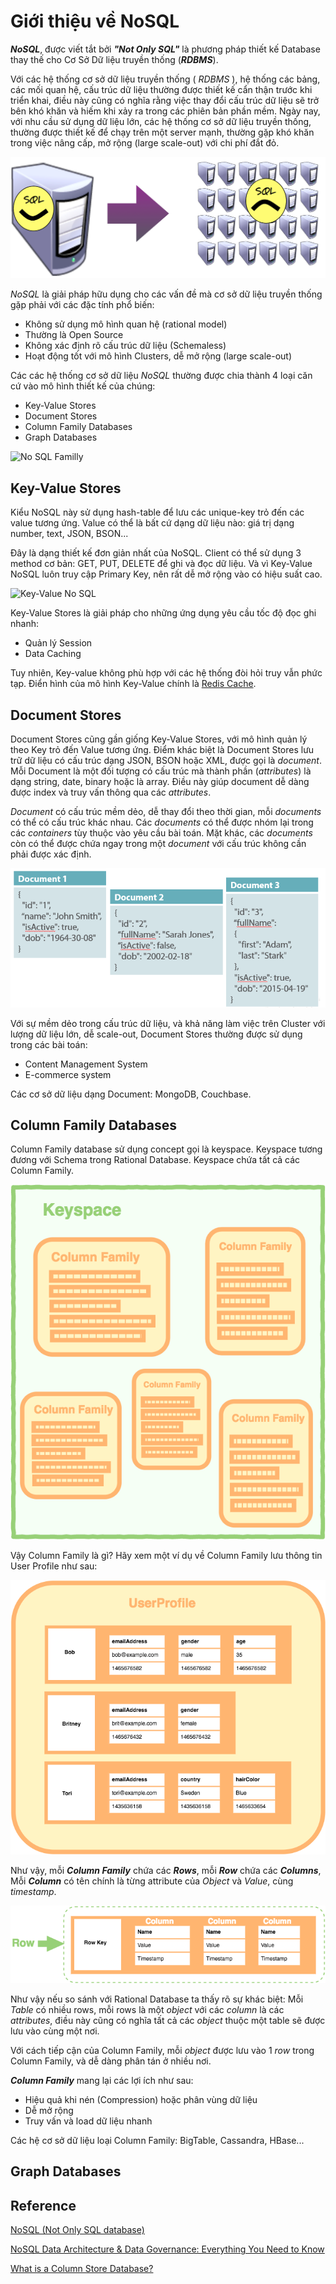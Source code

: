 
# Giới thiệu về NoSQL

**_NoSQL_**, được viết tắt bởi **_"Not Only SQL"_** là phương pháp thiết kế Database thay thế cho Cơ Sở Dữ liệu truyền thống (**_RDBMS_**). 

Với các hệ thống cơ sở dữ liệu truyền thống ( _RDBMS_ ), hệ thống các bảng, các mối quan hệ, cấu trúc dữ liệu thường được thiết kế cẩn thận trước khi triển khai, điều này cũng có nghĩa rằng việc thay đổi cấu trúc dữ liệu sẽ trở bên khó khăn và hiếm khi xảy ra trong các phiên bản phần mềm. 
Ngày nay, với nhu cầu sử dụng dữ liệu lớn, các hệ thống cơ sở dữ liệu truyền thống, thường được thiết kế để chạy trên một server mạnh, thường gặp khó khăn trong việc nâng cấp, mở rộng (large scale-out) với chi phí đắt đỏ. 

![SQL](./imgs/sql.png "Hard to scale-out with SQL")

_NoSQL_ là giải pháp hữu dụng cho các vấn đề mà cơ sở dữ liệu truyền thống gặp phải với các đặc tính phổ biến:

- Không sử dụng mô hình quan hệ (rational model)
- Thường là Open Source
- Không xác định rõ cấu trúc dữ liệu (Schemaless)
- Hoạt động tốt với mô hình Clusters, dễ mở rộng (large scale-out)

Các các hệ thống cơ sở dữ liệu _NoSQL_ thường được chia thành 4 loại căn cứ vào mô hình thiết kế của chúng:

- Key-Value Stores
- Document Stores
- Column Family Databases
- Graph Databases

![No SQL Familly](https://cdn.ttgtmedia.com/rms/onlineImages/data_management-nosql.png "No SQL Familly")

## Key-Value Stores

Kiểu NoSQL này sử dụng hash-table để lưu các unique-key trỏ đến các value tương ứng. Value có thể là bất cứ dạng dữ liệu nào: giá trị dạng number, text, JSON, BSON... 

Đây là dạng thiết kế đơn giản nhất của NoSQL. Client có thể sử dụng 3 method cơ bản: GET, PUT, DELETE để ghi và đọc dữ liệu. Và vì Key-Value NoSQL luôn truy cập Primary Key, nên rất dễ mở rộng vào có hiệu suất cao.

![Key-Value No SQL](https://d3an9kf42ylj3p.cloudfront.net/uploads/2018/02/021518-pic1.png?x38402 "Key-Value No SQL")

Key-Value Stores là giải pháp cho những ứng dụng yêu cầu tốc độ đọc ghi nhanh:
- Quản lý Session
- Data Caching 

Tuy nhiên, Key-value không phù hợp với các hệ thống đòi hỏi truy vẫn phức tạp. Điển hình của mô hình Key-Value chính là [Redis Cache](https://redis.io/ "Redis").

## Document Stores

Document Stores cũng gần giống Key-Value Stores, với mô hình quản lý theo Key trỏ đến Value tương ứng. Điểm khác biệt là Document Stores lưu trữ dữ liệu có cấu trúc dạng JSON, BSON hoặc XML, được gọi là *document*. Mỗi Document  là một đối tượng có cấu trúc mà thành phần (_attributes_) là dạng string, date, binary hoặc là array. Điều này giúp document dễ dàng được index và truy vấn thông qua các _attributes_.

_Document_ có cấu trúc mềm dẻo, dễ thay đổi theo thời gian, mỗi _documents_ có thể có cấu trúc khác nhau. Các _documents_ có thể được nhóm lại trong các _containers_ tùy thuộc vào yêu cầu bài toán. Mặt khác, các _documents_ còn có thể được chứa ngay trong một _document_ với cấu trúc không cần phải được xác định.

![Document Stores](./imgs/documents.png)

Với sự mềm dẻo trong cấu trúc dữ liệu, và khả năng làm việc trên Cluster với lượng dữ liệu lớn, dễ scale-out, Document Stores thường được sử dụng trong các bài toán:

- Content Management System 
- E-commerce system 

Các cơ sở dữ liệu dạng Document: MongoDB, Couchbase.

## Column Family Databases

Column Family database sử dụng concept gọi là keyspace. Keyspace tương đương với Schema trong Rational Database. Keyspace chứa tất cả các Column Family. 

![Keyspace](./imgs/keyspace.png)

Vậy Column Family là gì? Hãy xem một ví dụ về Column Family lưu thông tin User Profile như sau:

![Column Family](./imgs/column_family.png)

Như vậy, mỗi _**Column Family**_ chứa các _**Rows**_, mỗi _**Row**_ chứa các _**Columns**_, Mỗi _**Column**_ có tên chính là từng attribute của _Object_ và _Value_, cùng _timestamp_.

![Row](./imgs/row.png)

Như vậy nếu so sánh với Rational Database ta thấy rõ sự khác biệt: Mỗi _Table_ có nhiều rows, mỗi rows là một _object_ với các _column_ là các _attributes_, điều này cũng có nghĩa tất cả các _object_ thuộc một table sẽ được lưu vào cùng một nơi.

Với cách tiếp cận của Column Family, mỗi _object_ được lưu vào 1 _row_ trong Column Family, và dễ dàng phân tán ở nhiều nơi. 

_**Column Family**_ mang lại các lợi ích như sau:
- Hiệu quả khi nén (Compression) hoặc phân vùng dữ liệu
- Dễ mở rộng
- Truy vấn và load dữ liệu nhanh

Các hệ cơ sở dữ liệu loại Column Family: BigTable, Cassandra, HBase...


## Graph Databases



## Reference 

[NoSQL (Not Only SQL database)](https://searchdatamanagement.techtarget.com/definition/NoSQL-Not-Only-SQL "NoSQL (Not Only SQL database)")

[NoSQL Data Architecture & Data Governance: Everything You Need to Know](http://www.dataversity.net/nosql-data-architecture-data-governance-everything-need-know/ "NoSQL Data Architecture & Data Governance: Everything You Need to Know")

[What is a Column Store Database?](https://database.guide/what-is-a-column-store-database/)

